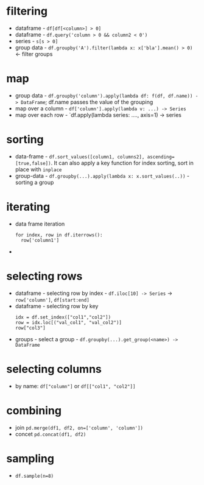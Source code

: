 # filtering
 * dataframe - `df[df[<column>] > 0]`
 * dataframe - `df.query('column > 0 && column2 < 0')`
 * series - `s[s > 0]`
 * group data - `df.groupby('A').filter(lambda x: x['bla'].mean() > 0)` <- filter groups

# map
 * group data - `df.groupby('column').apply(lambda df: f(df, df.name)) -> DataFrame`; df.name passes the value of the grouping 
 * map over a column - `df['column'].apply(lambda v: ...) -> Series`
 * map over each row - `df.apply(lambda series: ...., axis=1) -> series

# sorting

 * data-frame - `df.sort_values([column1, columns2], ascending=[true,false])`. It can also apply a key function for index sorting, sort in place with `inplace`
 * group-data - `df.groupby(...).apply(lambda x: x.sort_values(..))` - sorting a group

# iterating 
 * data frame iteration
    ```
    for index, row in df.iterrows():
      row['column1']
    ```
  * 
# selecting rows

 * dataframe - selecting row by index - `df.iloc[10] -> Series` -> `row['column']`, `df[start:end]`
 * dataframe - selecting row by key
   ```
   idx = df.set_index(["col1","col2"])
   row = idx.loc[("val_col1", "val_col2")]
   row["col3"]
   ```
 * groups - select a group - `df.groupby(...).get_group(<name>) -> DataFrame`

# selecting columns
 * by name: `df["column"]` or `df[["col1", "col2"]]`


# combining
 * join `pd.merge(df1, df2, on=['column', 'column'])`
 * concet `pd.concat(df1, df2)`

# sampling
 * `df.sample(n=8)`
    


